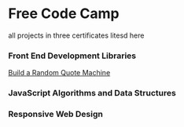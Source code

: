 # Free Code Camp 
all projects in three certificates litesd here
### Front End Development Libraries 
[Build a Random Quote Machine](https://codepen.io/shannonZhong123/pen/PoympWP)
### JavaScript Algorithms and Data Structures 
### Responsive Web Design
